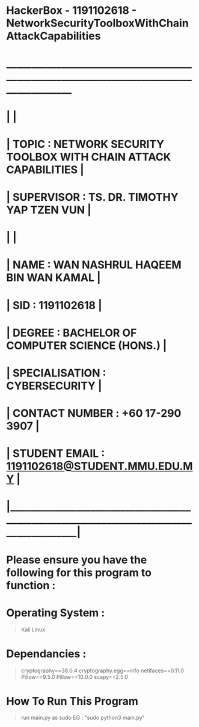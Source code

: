 # HackerBox - 1191102618 - NetworkSecurityToolboxWithChainAttackCapabilities

#  _______________________________________________________________________________________
# |											                                              |
# |	TOPIC		    :	NETWORK SECURITY TOOLBOX WITH CHAIN ATTACK CAPABILITIES	          |
# |	SUPERVISOR	    :	TS. DR. TIMOTHY YAP TZEN VUN    		                          |
# |											                                              |
# |	NAME		    :	WAN NASHRUL HAQEEM BIN WAN KAMAL			                      |
# |	SID		        :	1191102618		 				                                  |
# |	DEGREE		    :	BACHELOR OF COMPUTER SCIENCE (HONS.)			                  |
# |	SPECIALISATION	:	CYBERSECURITY						                              |
# |	CONTACT NUMBER	:	+60 17-290 3907						                              |
# |	STUDENT EMAIL	:	1191102618@STUDENT.MMU.EDU.MY				                      |
# |_______________________________________________________________________________________|

# Please ensure you have the following for this program to function :
# Operating System :
> Kali Linux
# Dependancies :
> cryptography==38.0.4
> cryptography.egg==info
> netifaces==0.11.0
> Pillow==9.5.0
> Pillow==10.0.0
> scapy==2.5.0

# How To Run This Program
> run main.py as sudo
> EG : "sudo python3 main.py"